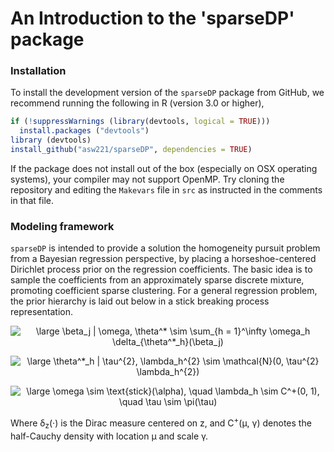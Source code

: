 
# An Introduction to the 'sparseDP' package

### Installation

To install the development version of the `sparseDP` package from GitHub,
we recommend running the following in R (version 3.0 or higher),

```R
if (!suppressWarnings (library(devtools, logical = TRUE)))
  install.packages ("devtools")
library (devtools)
install_github("asw221/sparseDP", dependencies = TRUE)
```


If the package does not install out of the box (especially on OSX
operating systems), your compiler may not support OpenMP. Try cloning
the repository and editing the `Makevars` file in `src` as instructed
in the comments in that file.

### Modeling framework
`sparseDP` is intended to provide a solution the homogeneity pursuit
problem from a Bayesian regression perspective, by placing a
horseshoe-centered Dirichlet process prior on the regression
coefficients. The basic idea is to sample the coefficients from an
approximately sparse discrete mixture, promoting coefficient sparse
clustering. For a general regression problem, the prior hierarchy is
laid out below in a stick breaking process representation.


<p align="center"><img src="https://latex.codecogs.com/svg.latex?\large&space;\beta_j&space;|&space;\omega,&space;\theta^*&space;\sim&space;\sum_{h&space;=&space;1}^\infty&space;\omega_h&space;\delta_{\theta^*_h}(\beta_j)" title="\large \beta_j | \omega, \theta^* \sim \sum_{h = 1}^\infty \omega_h \delta_{\theta^*_h}(\beta_j)" /></p>

<p align="center"><img
src="https://latex.codecogs.com/svg.latex?\large&space;\theta^*_h&space;|&space;\tau^{2},&space;\lambda_h^{2}&space;\sim&space;\mathcal{N}(0,&space;\tau^{2}&space;\lambda_h^{2})"
title="\large \theta^*_h | \tau^{2}, \lambda_h^{2} \sim \mathcal{N}(0,
\tau^{2} \lambda_h^{2})" /></p>

<p align="center"><img src="https://latex.codecogs.com/svg.latex?\large&space;\omega&space;\sim&space;\text{stick}(\alpha),&space;\quad&space;\lambda_h&space;\sim&space;C^&plus;(0,&space;1),&space;\quad&space;\tau&space;\sim&space;\pi(\tau)" title="\large \omega \sim \text{stick}(\alpha), \quad \lambda_h \sim C^+(0, 1), \quad \tau \sim \pi(\tau)" /></p>


Where &delta;<sub>z</sub>(&middot;) is the Dirac measure centered on
z, and C<sup>+</sup>(&mu;, &gamma;) denotes the half-Cauchy density
with location &mu; and scale &gamma;.



